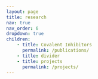 ```yaml
---
layout: page
title: research
nav: true
nav_order: 6
dropdown: true
children: 
    - title: Covalent Inhibitors
      permalink: /publications/
    - title: divider
    - title: projects
      permalink: /projects/
---
```


